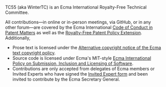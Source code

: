 TC55 (aka WinterTC) is an Ecma International Royalty-Free Technical Committee.

All contributions—in online or in-person meetings, via GitHub, or in any other forum—are covered by the Ecma International [Code of Conduct in Patent Matters][patent] as well as the [Royalty-Free Patent Policy Extension][rfp]. Additionally,

- Prose text is licensed under the [Alternative copyright notice of the Ecma text copyright policy][altcopy].
- Source code is licensed under Ecma's MIT-style [Ecma International Policy on Submission, Inclusion and Licensing of Software][mit].
- Contributions are only accepted from delegates of Ecma members or Invited Experts who have signed the [Invited Expert form][ieform] and been invited to contribute by the Ecma Secretary General.

[patent]: https://ecma-international.org/policies/by-ipr/code-of-conduct-in-patent-matters/
[rfp]: https://ecma-international.org/policies/by-ipr/royalty-free-patent-policy-extension-option/
[altcopy]: https://ecma-international.org/policies/by-ipr/ecma-text-copyright-policy/#alternative-copyright-notice
[mit]: https://ecma-international.org/policies/by-ipr/ecma-international-policy-on-submission-inclusion-and-licensing-of-software/
[ieform]: https://ecma-international.org/invited-expert-form/
